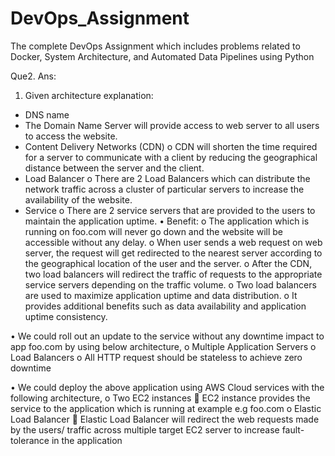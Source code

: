 # DevOps_Assignment
The complete DevOps Assignment which includes problems related to Docker, System Architecture, and Automated Data Pipelines using Python

Que2. 
Ans: 
 
1.	Given architecture explanation:
-	DNS name
- The Domain Name Server will provide access to web server to all users to access the website.
-	Content Delivery Networks (CDN)
o	CDN will shorten the time required for a server to communicate with a client by reducing the geographical distance between the server and the client.
-	Load Balancer
o	There are 2 Load Balancers which can distribute the network traffic across a cluster of particular servers to increase the availability of the website.
-	Service
o	There are 2 service servers that are provided to the users to maintain the application uptime.
•	Benefit:
o	The application which is running on foo.com will never go down and the website will be accessible without any delay.
o	When user sends a web request on web server, the request will get redirected to the nearest server according to the geographical location of the user and the server.
o	After the CDN, two load balancers will redirect the traffic of requests to the appropriate service servers depending on the traffic volume.
o	Two load balancers are used to maximize application uptime and data distribution.
o	It provides additional benefits such as data availability and application uptime consistency.

•	We could roll out an update to the service without any downtime impact to app foo.com by using below architecture,
o	Multiple Application Servers
o	Load Balancers
o	All HTTP request should be stateless to achieve zero downtime

•	We could deploy the above application using AWS Cloud services with the following architecture,
o	Two EC2 instances
	EC2 instance provides the service to the application which is running at example e.g foo.com
o	Elastic Load Balancer
	Elastic Load Balancer will redirect the web requests made by the users/ traffic across multiple target EC2 server to increase fault-tolerance in the application

